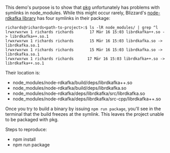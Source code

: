 This demo's purpose is to show that [pkg](https://www.npmjs.com/package/pkg) unfortunately has problems with symlinks in node_modules. 
While this might occur rarely, Blizzard's [node-rdkafka library](https://github.com/Blizzard/node-rdkafka/) has four symlinks in their package:

```
richards@richards<path-to-project>:$ ls -lR node_modules/ | grep ^l
lrwxrwxrwx 1 richards richards       17 Mär 16 15:03 librdkafka++.so -> librdkafka++.so.1
lrwxrwxrwx 1 richards richards       15 Mär 16 15:03 librdkafka.so -> librdkafka.so.1
lrwxrwxrwx 1 richards richards       15 Mär 16 15:03 librdkafka.so -> librdkafka.so.1
lrwxrwxrwx 1 richards richards      17 Mär 16 15:03 librdkafka++.so -> librdkafka++.so.1
```

Their location is:

* node_modules/node-rdkafka/build/deps/librdkafka++.so
* node_modules/node-rdkafka/build/deps/librdkafka.so
* node_modules/node-rdkafka/deps/librdkafka/src/librdkafka.so
* node_modules/node-rdkafka/deps/librdkafka/src-cpp/librdkafka++.so

Once you try to build a binary by issuing ```npm run package```, you'll see in the terminal that the build freezes at the symlink. This leaves the project unable to be packaged with pkg.

Steps to reproduce:

* npm install
* npm run package